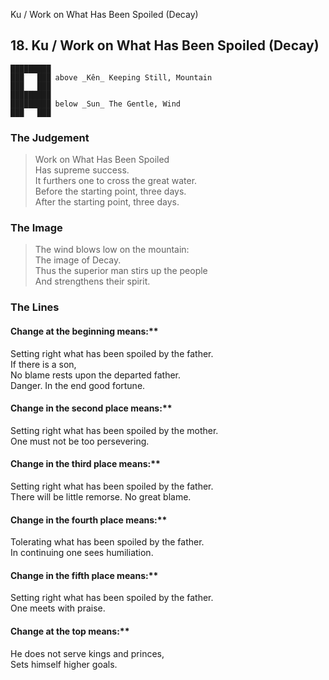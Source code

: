 Ku / Work on What Has Been Spoiled (Decay)
## 18. Ku / Work on What Has Been Spoiled (Decay)
    █████████
    ███   ███ above _Kên_ Keeping Still, Mountain  
    ███   ███
    █████████
    █████████ below _Sun_ The Gentle, Wind  
    ███   ███
### The Judgement
> Work on What Has Been Spoiled  
 Has supreme success.  
 It furthers one to cross the great water.  
 Before the starting point, three days.  
 After the starting point, three days.
### The Image
> The wind blows low on the mountain:  
 The image of Decay.  
 Thus the superior man stirs up the people  
 And strengthens their spirit.
### The Lines

#### Change at the beginning means:**  
 Setting right what has been spoiled by the father.  
 If there is a son,  
 No blame rests upon the departed father.  
 Danger. In the end good fortune.
#### Change in the second place means:**  
 Setting right what has been spoiled by the mother.  
 One must not be too persevering.
#### Change in the third place means:**  
 Setting right what has been spoiled by the father.  
 There will be little remorse. No great blame.
#### Change in the fourth place means:**  
 Tolerating what has been spoiled by the father.  
 In continuing one sees humiliation.
#### Change in the fifth place means:**  
 Setting right what has been spoiled by the father.  
 One meets with praise.
#### Change at the top means:**  
 He does not serve kings and princes,  
 Sets himself higher goals.



